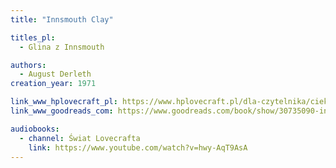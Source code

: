 ```yaml
---
title: "Innsmouth Clay"

titles_pl:
  - Glina z Innsmouth

authors:
  - August Derleth
creation_year: 1971

link_www_hplovecraft_pl: https://www.hplovecraft.pl/dla-czytelnika/ciekawostki/utwory-czesciowo-lovecrafta/
link_www_goodreads_com: https://www.goodreads.com/book/show/30735090-innsmouth-clay

audiobooks:
  - channel: Świat Lovecrafta
    link: https://www.youtube.com/watch?v=hwy-AqT9AsA
---
```


